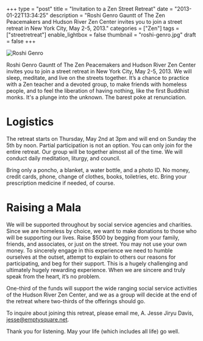 +++
type = "post"
title = "Invitation to a Zen Street Retreat"
date = "2013-01-22T13:34:25"
description = "Roshi Genro Gauntt of The Zen Peacemakers and Hudson River Zen Center invites you to join a street retreat in New York City, May 2-5, 2013."
categories = ["Zen"]
tags = ["streetretreat"]
enable_lightbox = false
thumbnail = "roshi-genro.jpg"
draft = false
+++

<p><img style="display:block; margin-left:auto; margin-right:auto;" src="roshi-genro.jpg" alt="Roshi Genro" title="roshi-genro@2x.jpg" border="0"   /></p>
<p>Roshi Genro Gauntt of The Zen Peacemakers and Hudson River Zen Center invites you to join a street retreat in New York City, May 2-5, 2013. We will sleep, meditate, and live on the streets together. It’s a chance to practice with a Zen teacher and a devoted group, to make friends with homeless people, and to feel the liberation of having nothing, like the first Buddhist monks. It's a plunge into the unknown. The barest poke at renunciation.</p>
<h1 id="logistics">Logistics</h1>
<p>The retreat starts on Thursday, May 2nd at 3pm and will end on Sunday the 5th by noon. Partial participation is not an option. You can only join for the entire retreat. Our group will be together almost all of the time. We will conduct daily meditation, liturgy, and council.</p>
<p>Bring only a poncho, a blanket, a water bottle, and a photo ID. No money, credit cards, phone, change of clothes, books, toiletries, etc. Bring your prescription medicine if needed, of course.</p>
<h1 id="raising-a-mala">Raising a Mala</h1>
<p>We will be supported throughout by social service agencies and charities. Since we are homeless by choice, we want to make donations to those who will be supporting our lives. Raise $500 by begging from your family, friends, and associates, or just on the street. You may not use your own money. To sincerely engage in this experience we need to humble ourselves at the outset, attempt to explain to others our reasons for participating, and beg for their support. This is a hugely challenging and ultimately hugely rewarding experience.  When we are sincere and truly speak from the heart, it’s no problem.</p>
<p>One-third of the funds will support the wide ranging social service activities of the Hudson River Zen Center, and we as a group will decide at the end of the retreat where two-thirds of the offerings should go. </p>
<p>To inquire about joining this retreat, please email me, A. Jesse Jiryu Davis, <a href="mailto:jesse@emptysquare.net">jesse@emptysquare.net</a>.</p>
<p>Thank you for listening.  May your life (which includes all life) go well.</p>
    